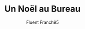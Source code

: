 ---
layout: story
title: "Un Noël au Bureau"
published: true
logo: "/assets/images/story_noel_au_bureau-cover.png"
author: "Fluent Franch95"
price: "Free"
story_tags:
  main:
    - "A2"
    - "B1"
    - "fiction"
    - "noël"
description: "Une histoire de Noël au bureau, où Marie, une chef de projet, enseigne à Jean les traditions de Noël tout en préparant la fête de fin d'année."

learning_overview: "In this story, you will follow Marie and Jean as they prepare for a Christmas celebration at the office. You will learn about French cultural elements related to Christmas, expanding your vocabulary with words and phrases associated with holiday traditions and office life. The engaging dialogues between Marie and her colleagues provide practical examples of conversational French, helping you grasp language nuances in context. Additionally, comprehension questions after each chapter will reinforce your understanding and retention, promoting active engagement with the text."

chapters:
  - label: "Chapitre 1 - La préparation de la fête"
    imageprompt: "NA"
    image: /assets/images/story_noel_au_bureau-1.png
    content: "C'est le mois de décembre à Paris. L'office est rempli de décorations de Noël. Les collègues de Marie, la chef de projet, sont très excités. Ils préparent la fête annuelle de Noël. Marie adore cette période de l'année. Elle aime voir le sapin de Noël décoré et entendre les chants de Noël dans le bureau. 'Jean,' dit-elle à un nouvel intern, 'nous allons décorer le sapin de Noël ensemble!' Jean, qui est un peu timide et ne connaît pas bien les traditions françaises, est curieux mais aussi un peu nerveux. Marie lui explique que le sapin est très important pour Noël. 'Nous allons utiliser des *décorations* colorées et des *boules de Noël* brillantes,' dit-elle en souriant. Elle lui montre aussi les *guirlandes lumineuses* qu'ils vont accrocher sur le sapin. Pendant qu'ils décorent, Marie parle des *cadeaux de Noël*. 'Nous allons faire un échange secret de cadeaux cette année,' explique-t-elle. Jean est surpris mais enthousiaste. 'C'est une bonne idée! Que devrais-je acheter?' demande-t-il. Marie lui donne des conseils sur comment choisir un bon cadeau pour leurs collègues. Ils rient et partagent des idées pendant qu'ils décorent le sapin ensemble."
    quiz:
    - question: "Quel est le métier de Marie?"
      options: 
      - "Chef de projet"
      - "Intern"
      - "Réceptionniste"
      right_answer: 0
    - question: "Qu'est-ce que Jean apprend à propos des décorations?"
      options:
      - "Les boules de Noël"
      - "Les cartes de vœux"
      - "Les jeux de bureau"
      right_answer: 0
    - question: "Pourquoi Jean est-il nerveux?"
      options:
      - "Il ne connaît pas bien les traditions."
      - "Il a peur des décorations."
      - "Il ne veut pas travailler."
      right_answer: 0
    - question: "Que vont-ils faire avec les cadeaux?"
      options:
      - "Les échanger."
      - "Les vendre."
      - "Les garder."
      right_answer: 0
  - label: "Chapitre 2 - Les traditions de Noël"
    imageprompt: "NA"
    image: /assets/images/story_noel_au_bureau-2.png
    content: "Pendant les pauses déjeuner, Marie raconte à Jean des histoires sur la nourriture traditionnelle française pendant Noël. Elle lui dit que chaque famille a ses propres traditions. 'Nous avons la *bûche de Noël*, un gâteau délicieux qui ressemble à une bûche,' dit-elle en souriant. Jean écoute attentivement et prend des notes sur son téléphone. Il veut vraiment comprendre ces traditions. Ensuite, ils parlent du *réveillon de Noël*, le dîner spécial du 24 décembre où les familles se réunissent pour manger ensemble. Marie explique que ce repas peut inclure du *foie gras*, du *saumon fumé*, et d'autres plats délicieux. 'Et n'oublie pas la *Messe de Minuit*!' ajoute Marie. 'C'est une tradition pour beaucoup de gens en France d'aller à l'église pour célébrer la naissance du Christ.' Jean est fasciné par toutes ces coutumes et commence à se sentir plus intégré dans l'équipe. À la fin du déjeuner, Marie propose d'organiser une petite réunion pour partager leurs traditions préférées avant la fête. Jean se sent heureux d'être inclus dans ces discussions."
    quiz:
    - question: "Quel dessert traditionnel Marie mentionne-t-elle?"
      options:
      - "La tarte aux pommes"
      - "La bûche de Noël"
      - "Le gâteau au chocolat"
      right_answer: 1
    - question: "Qu'est-ce que le réveillon de Noël?"
      options:
      - "Un dîner spécial"
      - "Une chanson"
      - "Une décoration"
      right_answer: 0
    - question: "Quel plat peut-on trouver au réveillon?"
      options:
      - "Des crêpes"
      - "Du foie gras"
      - "Des pâtes"
      right_answer: 1
    - question: "Pourquoi Jean est-il fasciné par les traditions?"
      options:
      - "'Parce qu'il aime manger.'"
      - "'Parce qu'il veut s'intégrer.'"
      - "'Parce qu'il n'aime pas Noël.'"
      right_answer: 1
  - label: "Chapitre 3 - La fête au bureau"
    imageprompt: "NA"
    image: "/assets/images/story_noel_au_bureau-3.png"
    content: "Le jour tant attendu arrive enfin ! Sophie, la réceptionniste, a tout organisé avec soin. Il y a des jeux amusants et des activités pour tout le monde. L'enthousiasme est palpable dans l'air. Tout le monde se rassemble dans la salle principale où un grand sapin illuminé brille au centre. Les collègues partagent leurs traditions préférées autour d'un bon chocolat chaud et des biscuits faits maison. Ils jouent à un jeu où chacun doit expliquer son plat préféré pour Noël. Les rires résonnent alors que chacun partage ses histoires et ses souvenirs d'enfance liés aux fêtes.Marie encourage tout le monde à écrire leurs souhaits pour la nouvelle année sur une grande carte accrochée au mur. Elle dit avec enthousiasme ; 'Meilleurs vœux!' et 'Joyeux Noël!' en souriant à tous ses collègues. Jean se sent vraiment heureux d'être là avec ses collègues. Il réalise que cette fête n'est pas seulement une célébration, mais aussi une occasion de se rapprocher et d'apprendre les uns des autres. À la fin de la fête, ils prennent tous une photo ensemble devant le sapin pour garder un souvenir précieux."
    quiz:
    - question: "Qui organise la fête?"
      options:
      - "Marie"
      - "Jean"
      - "Sophie"
      right_answer: 2
    - question: "Quel type de jeu jouent-ils?"
      options:
      - "Des jeux vidéo"
      - "Des jeux de société"
      - "Des jeux au bureau"
      right_answer: 2
    - question: "'Que boivent-ils pendant la fête?'"
      options:
      - "'Du café.'"
      - "'Du chocolat chaud.'"
      - "'Du thé.'"
      right_answer: 1
    - question: "'Que font-ils après la fête?'"
      options:
      - "'Ils partent chez eux.'"
      - "'Ils prennent une photo.'"
      - "'Ils continuent à travailler.'"
      right_answer: 1

  - label: "Chapitre 4 - La célébration"
    imageprompt: "NA"
    image: /assets/images/story_noel_au_bureau-3.png
    content: "Alors qu'ils célèbrent ensemble, Jean se sent reconnaissant pour l'accueil chaleureux qu'il a reçu depuis son arrivée dans l'entreprise. Il réalise que Noël n'est pas seulement une question de cadeaux, mais aussi d'amitié et d'appartenance à une communauté. Tout le monde se rassemble autour du sapin magnifiquement décoré, chantant des chants de Noël traditionnels tout en dégustant des friandises délicieuses comme des *madeleines* et des *chocolats*. Jean sourit et pense ; “Je suis heureux d'être ici avec mes collègues! J'ai appris tant de choses sur les traditions françaises.” À la fin de la journée, alors que tout le monde commence à partir, Marie dit ; 'Merci à tous d'avoir participé! Joyeux Noël!' La fête se termine par des rires et des promesses de se revoir après les vacances pour partager encore plus d'histoires et d'expériences ensemble."

    quiz:
    - question: "Comment se sent Jean à la fin?"
      options:
      - "Triste"
      - "Heureux"
      - "En colère"
      right_answer: 1
    - question: "'Que chantent-ils ensemble?'"
      options:
      - "'Des chants de Noël.'"
      - "'Des chansons pop.'"
      - "'Des chansons d'été.'"
      right_answer: 0
    - question: "'Quelles friandises mangent-ils?'"
      options:
      - "'Des bonbons.'"
      - "'Des madeleines.'"
      - "'Des gâteaux salés.'"
      right_answer: 1
    - question: "'Quelle phrase dit Marie à la fin?' "
      options:
      - "'Joyeux Nouvel An!' "
      - "'Joyeux Noël!' "
      - "'Bonne année!' "
      right_answer: 1

storyprompt: what would be a xmas inspired story for learners of french. i want to expose them to vocabulary from the office. please write it in chapters and also make sure you create an introduction that is inviting for readers to open the story.
 
---